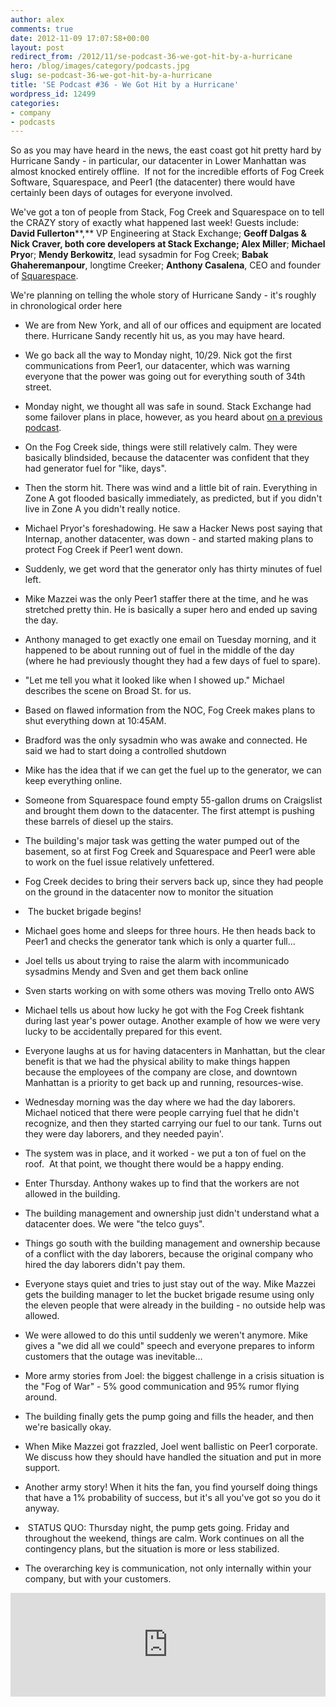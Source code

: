 ```yaml
---
author: alex
comments: true
date: 2012-11-09 17:07:58+00:00
layout: post
redirect_from: /2012/11/se-podcast-36-we-got-hit-by-a-hurricane
hero: /blog/images/category/podcasts.jpg
slug: se-podcast-36-we-got-hit-by-a-hurricane
title: 'SE Podcast #36 - We Got Hit by a Hurricane'
wordpress_id: 12499
categories:
- company
- podcasts
---
```


So as you may have heard in the news, the east coast got hit pretty hard by Hurricane Sandy - in particular, our datacenter in Lower Manhattan was almost knocked entirely offline.  If not for the incredible efforts of Fog Creek Software, Squarespace, and Peer1 (the datacenter) there would have certainly been days of outages for everyone involved.

We've got a ton of people from Stack, Fog Creek and Squarespace on to tell the CRAZY story of exactly what happened last week! Guests include: **David Fullerton****,** VP Engineering at Stack Exchange; **Geoff Dalgas & Nick Craver, **both core developers at Stack Exchange;** Alex Miller**; **Michael Pryo**r; **Mendy Berkowitz**, lead sysadmin for Fog Creek; **Babak Ghaheremanpour**, longtime Creeker; **Anthony Casalena**, CEO and founder of [Squarespace](http://www.squarespace.com/).

We're planning on telling the whole story of Hurricane Sandy - it's roughly in chronological order here



	
  * We are from New York, and all of our offices and equipment are located there. Hurricane Sandy recently hit us, as you may have heard.

	
  * We go back all the way to Monday night, 10/29. Nick got the first communications from Peer1, our datacenter, which was warning everyone that the power was going out for everything south of 34th street.

	
  * Monday night, we thought all was safe in sound. Stack Exchange had some failover plans in place, however, as you heard about [on a previous podcast](http://blog.stackoverflow.com/2012/10/se-podcast-34/).

	
  * On the Fog Creek side, things were still relatively calm. They were basically blindsided, because the datacenter was confident that they had generator fuel for "like, days".

	
  * Then the storm hit. There was wind and a little bit of rain. Everything in Zone A got flooded basically immediately, as predicted, but if you didn't live in Zone A you didn't really notice.

	
  * Michael Pryor's foreshadowing. He saw a Hacker News post saying that Internap, another datacenter, was down - and started making plans to protect Fog Creek if Peer1 went down.

	
  * Suddenly, we get word that the generator only has thirty minutes of fuel left.

	
  * Mike Mazzei was the only Peer1 staffer there at the time, and he was stretched pretty thin. He is basically a super hero and ended up saving the day.

	
  * Anthony managed to get exactly one email on Tuesday morning, and it happened to be about running out of fuel in the middle of the day (where he had previously thought they had a few days of fuel to spare).

	
  * "Let me tell you what it looked like when I showed up." Michael describes the scene on Broad St. for us.

	
  * Based on flawed information from the NOC, Fog Creek makes plans to shut everything down at 10:45AM.

	
  * Bradford was the only sysadmin who was awake and connected. He said we had to start doing a controlled shutdown

	
  * Mike has the idea that if we can get the fuel up to the generator, we can keep everything online.

	
  * Someone from Squarespace found empty 55-gallon drums on Craigslist and brought them down to the datacenter. The first attempt is pushing these barrels of diesel up the stairs.

	
  * The building's major task was getting the water pumped out of the basement, so at first Fog Creek and Squarespace and Peer1 were able to work on the fuel issue relatively unfettered.

	
  * Fog Creek decides to bring their servers back up, since they had people on the ground in the datacenter now to monitor the situation

	
  *  The bucket brigade begins!

	
  * Michael goes home and sleeps for three hours. He then heads back to Peer1 and checks the generator tank which is only a quarter full...

	
  * Joel tells us about trying to raise the alarm with incommunicado sysadmins Mendy and Sven and get them back online

	
  * Sven starts working on with some others was moving Trello onto AWS

	
  * Michael tells us about how lucky he got with the Fog Creek fishtank during last year's power outage. Another example of how we were very lucky to be accidentally prepared for this event.

	
  * Everyone laughs at us for having datacenters in Manhattan, but the clear benefit is that we had the physical ability to make things happen because the employees of the company are close, and downtown Manhattan is a priority to get back up and running, resources-wise.

	
  * Wednesday morning was the day where we had the day laborers. Michael noticed that there were people carrying fuel that he didn't recognize, and then they started carrying our fuel to our tank. Turns out they were day laborers, and they needed payin'.

	
  * The system was in place, and it worked - we put a ton of fuel on the roof.  At that point, we thought there would be a happy ending.

	
  * Enter Thursday. Anthony wakes up to find that the workers are not allowed in the building.

	
  * The building management and ownership just didn't understand what a datacenter does. We were "the telco guys".

	
  * Things go south with the building management and ownership because of a conflict with the day laborers, because the original company who hired the day laborers didn't pay them.

	
  * Everyone stays quiet and tries to just stay out of the way. Mike Mazzei gets the building manager to let the bucket brigade resume using only the eleven people that were already in the building - no outside help was allowed.

	
  * We were allowed to do this until suddenly we weren't anymore. Mike gives a "we did all we could" speech and everyone prepares to inform customers that the outage was inevitable…

	
  * More army stories from Joel: the biggest challenge in a crisis situation is the "Fog of War" - 5% good communication and 95% rumor flying around.

	
  * The building finally gets the pump going and fills the header, and then we're basically okay.

	
  * When Mike Mazzei got frazzled, Joel went ballistic on Peer1 corporate. We discuss how they should have handled the situation and put in more support.

	
  * Another army story! When it hits the fan, you find yourself doing things that have a 1% probability of success, but it's all you've got so you do it anyway.

	
  *  STATUS QUO: Thursday night, the pump gets going. Friday and throughout the weekend, things are calm. Work continues on all the contingency plans, but the situation is more or less stabilized.

	
  * The overarching key is communication, not only internally within your company, but with your customers.


  



  


<p><iframe src="http://w.soundcloud.com/player/?url=http%3A%2F%2Fapi.soundcloud.com%2Ftracks%2F66762703&amp;show_artwork=true" frameborder="no" scrolling="no" width="100%" height="166"></iframe><br />